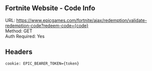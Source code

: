 ## Fortnite Website - Code Info

URL: https://www.epicgames.com/fortnite/ajax/redemption/validate-redemption-code?redeem-code={code} \
Method: GET \
Auth Required: Yes

## Headers
```
cookie: EPIC_BEARER_TOKEN={token}
```
